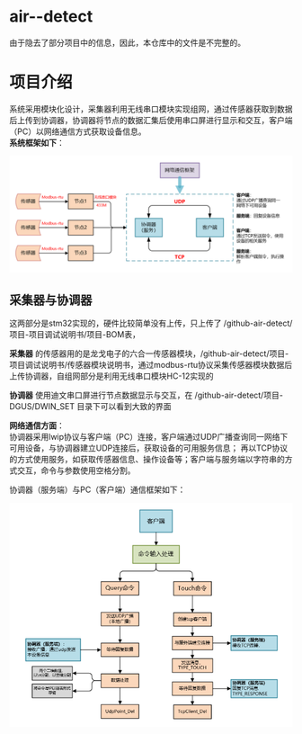 # air--detect
由于隐去了部分项目中的信息，因此，本仓库中的文件是不完整的。
# 项目介绍
系统采用模块化设计，采集器利用无线串口模块实现组网，通过传感器获取到数据后上传到协调器，协调器将节点的数据汇集后使用串口屏进行显示和交互，客户端（PC）以网络通信方式获取设备信息。  
**系统框架如下**：

![image](https://github.com/lainghaonan/air--detect/blob/master/img/%E7%B3%BB%E7%BB%9F%E6%A1%86%E6%9E%B6.png)

## 采集器与协调器
这两部分是stm32实现的，硬件比较简单没有上传，只上传了  /github-air-detect/项目-项目调试说明书/项目-BOM表，  

**采集器** 的传感器用的是龙戈电子的六合一传感器模块，/github-air-detect/项目-项目调试说明书/传感器模块说明书，通过modbus-rtu协议采集传感器模块数据后上传协调器，自组网部分是利用无线串口模块HC-12实现的  

**协调器** 使用迪文串口屏进行节点数据显示与交互，在 /github-air-detect/项目-DGUS/DWIN_SET 目录下可以看到大致的界面

**网络通信方面**：  
协调器采用lwip协议与客户端（PC）连接，客户端通过UDP广播查询同一网络下可用设备，与协调器建立UDP连接后，获取设备的可用服务信息；
再以TCP协议的方式使用服务，如获取传感器信息、操作设备等；客户端与服务端以字符串的方式交互，命令与参数使用空格分割。  

  
协调器（服务端）与PC（客户端）通信框架如下：

![image](https://github.com/lainghaonan/air--detect/blob/master/img/%E7%BD%91%E7%BB%9C%E9%80%9A%E4%BF%A1%E6%A1%86%E6%9E%B6.png)

